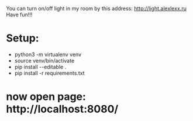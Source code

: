 You can turn on/off light in my room by this address: http://light.alexlexx.ru Have fun!!!

# Setup:
* python3 -m virtualenv venv
* source venv/bin/activate
* pip install --editable .
* pip install -r requirements.txt

# now open page: http://localhost:8080/